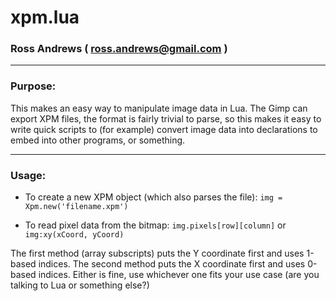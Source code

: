 # xpm.lua

### Ross Andrews ( ross.andrews@gmail.com )

----------------------------------------------------------------------

### Purpose:

This makes an easy way to manipulate image data in Lua. The Gimp can
export XPM files, the format is fairly trivial to parse, so this makes
it easy to write quick scripts to (for example) convert image data into
declarations to embed into other programs, or something.

----------------------------------------------------------------------

### Usage:

- To create a new XPM object (which also parses the file): `img = Xpm.new('filename.xpm')`

- To read pixel data from the bitmap: `img.pixels[row][column]` or `img:xy(xCoord, yCoord)`

The first method (array subscripts) puts the Y coordinate first and uses 1-based indices.
The second method puts the X coordinate first and uses 0-based indices. Either is fine,
use whichever one fits your use case (are you talking to Lua or something else?)
